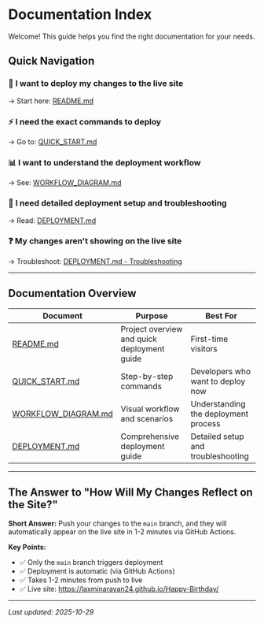 # Documentation Index

Welcome! This guide helps you find the right documentation for your needs.

## Quick Navigation

### 🚀 **I want to deploy my changes to the live site**
→ Start here: [README.md](../README.md#-how-to-make-your-changes-go-live)

### ⚡ **I need the exact commands to deploy**
→ Go to: [QUICK_START.md](../QUICK_START.md)

### 📊 **I want to understand the deployment workflow**
→ See: [WORKFLOW_DIAGRAM.md](../WORKFLOW_DIAGRAM.md)

### 🔧 **I need detailed deployment setup and troubleshooting**
→ Read: [DEPLOYMENT.md](../DEPLOYMENT.md)

### ❓ **My changes aren't showing on the live site**
→ Troubleshoot: [DEPLOYMENT.md - Troubleshooting](../DEPLOYMENT.md#troubleshooting)

---

## Documentation Overview

| Document | Purpose | Best For |
|----------|---------|----------|
| [README.md](../README.md) | Project overview and quick deployment guide | First-time visitors |
| [QUICK_START.md](../QUICK_START.md) | Step-by-step commands | Developers who want to deploy now |
| [WORKFLOW_DIAGRAM.md](../WORKFLOW_DIAGRAM.md) | Visual workflow and scenarios | Understanding the deployment process |
| [DEPLOYMENT.md](../DEPLOYMENT.md) | Comprehensive deployment guide | Detailed setup and troubleshooting |

---

## The Answer to "How Will My Changes Reflect on the Site?"

**Short Answer:**
Push your changes to the `main` branch, and they will automatically appear on the live site in 1-2 minutes via GitHub Actions.

**Key Points:**
- ✅ Only the `main` branch triggers deployment
- ✅ Deployment is automatic (via GitHub Actions)
- ✅ Takes 1-2 minutes from push to live
- ✅ Live site: https://laxminarayan24.github.io/Happy-Birthday/

---

*Last updated: 2025-10-29*
